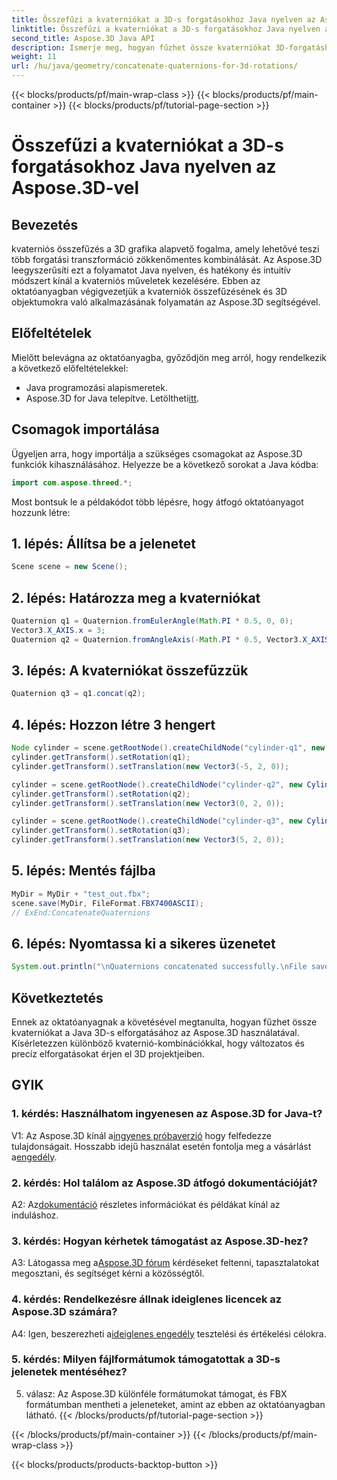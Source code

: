 ```yaml
---
title: Összefűzi a kvaterniókat a 3D-s forgatásokhoz Java nyelven az Aspose.3D-vel
linktitle: Összefűzi a kvaterniókat a 3D-s forgatásokhoz Java nyelven az Aspose.3D-vel
second_title: Aspose.3D Java API
description: Ismerje meg, hogyan fűzhet össze kvaterniókat 3D-forgatáshoz Java nyelven az Aspose.3D használatával. Kövesse lépésről lépésre útmutatónkat az animáció zökkenőmentes átalakításához.
weight: 11
url: /hu/java/geometry/concatenate-quaternions-for-3d-rotations/
---
```


{{< blocks/products/pf/main-wrap-class >}}
{{< blocks/products/pf/main-container >}}
{{< blocks/products/pf/tutorial-page-section >}}

# Összefűzi a kvaterniókat a 3D-s forgatásokhoz Java nyelven az Aspose.3D-vel

## Bevezetés

kvaterniós összefűzés a 3D grafika alapvető fogalma, amely lehetővé teszi több forgatási transzformáció zökkenőmentes kombinálását. Az Aspose.3D leegyszerűsíti ezt a folyamatot Java nyelven, és hatékony és intuitív módszert kínál a kvaterniós műveletek kezelésére. Ebben az oktatóanyagban végigvezetjük a kvaterniók összefűzésének és 3D objektumokra való alkalmazásának folyamatán az Aspose.3D segítségével.

## Előfeltételek

Mielőtt belevágna az oktatóanyagba, győződjön meg arról, hogy rendelkezik a következő előfeltételekkel:

- Java programozási alapismeretek.
- Aspose.3D for Java telepítve. Letöltheti[itt](https://releases.aspose.com/3d/java/).

## Csomagok importálása

Ügyeljen arra, hogy importálja a szükséges csomagokat az Aspose.3D funkciók kihasználásához. Helyezze be a következő sorokat a Java kódba:

```java
import com.aspose.threed.*;
```

Most bontsuk le a példakódot több lépésre, hogy átfogó oktatóanyagot hozzunk létre:

## 1. lépés: Állítsa be a jelenetet

```java
Scene scene = new Scene();
```

## 2. lépés: Határozza meg a kvaterniókat

```java
Quaternion q1 = Quaternion.fromEulerAngle(Math.PI * 0.5, 0, 0);
Vector3.X_AXIS.x = 3;
Quaternion q2 = Quaternion.fromAngleAxis(-Math.PI * 0.5, Vector3.X_AXIS);
```

## 3. lépés: A kvaterniókat összefűzzük

```java
Quaternion q3 = q1.concat(q2);
```

## 4. lépés: Hozzon létre 3 hengert

```java
Node cylinder = scene.getRootNode().createChildNode("cylinder-q1", new Cylinder(0.1, 1, 2));
cylinder.getTransform().setRotation(q1);
cylinder.getTransform().setTranslation(new Vector3(-5, 2, 0));
```

```java
cylinder = scene.getRootNode().createChildNode("cylinder-q2", new Cylinder(0.1, 1, 2));
cylinder.getTransform().setRotation(q2);
cylinder.getTransform().setTranslation(new Vector3(0, 2, 0));
```

```java
cylinder = scene.getRootNode().createChildNode("cylinder-q3", new Cylinder(0.1, 1, 2));
cylinder.getTransform().setRotation(q3);
cylinder.getTransform().setTranslation(new Vector3(5, 2, 0));
```

## 5. lépés: Mentés fájlba

```java
MyDir = MyDir + "test_out.fbx";
scene.save(MyDir, FileFormat.FBX7400ASCII);
// ExEnd:ConcatenateQuaternions
```

## 6. lépés: Nyomtassa ki a sikeres üzenetet

```java
System.out.println("\nQuaternions concatenated successfully.\nFile saved at " + MyDir);
```

## Következtetés

Ennek az oktatóanyagnak a követésével megtanulta, hogyan fűzhet össze kvaterniókat a Java 3D-s elforgatásához az Aspose.3D használatával. Kísérletezzen különböző kvaternió-kombinációkkal, hogy változatos és precíz elforgatásokat érjen el 3D projektjeiben.

## GYIK

### 1. kérdés: Használhatom ingyenesen az Aspose.3D for Java-t?

 V1: Az Aspose.3D kínál a[ingyenes próbaverzió](https://releases.aspose.com/) hogy felfedezze tulajdonságait. Hosszabb idejű használat esetén fontolja meg a vásárlást a[engedély](https://purchase.aspose.com/buy).

### 2. kérdés: Hol találom az Aspose.3D átfogó dokumentációját?

 A2: Az[dokumentáció](https://reference.aspose.com/3d/java/) részletes információkat és példákat kínál az induláshoz.

### 3. kérdés: Hogyan kérhetek támogatást az Aspose.3D-hez?

 A3: Látogassa meg a[Aspose.3D fórum](https://forum.aspose.com/c/3d/18) kérdéseket feltenni, tapasztalatokat megosztani, és segítséget kérni a közösségtől.

### 4. kérdés: Rendelkezésre állnak ideiglenes licencek az Aspose.3D számára?

 A4: Igen, beszerezheti a[ideiglenes engedély](https://purchase.aspose.com/temporary-license/) tesztelési és értékelési célokra.

### 5. kérdés: Milyen fájlformátumok támogatottak a 3D-s jelenetek mentéséhez?

5. válasz: Az Aspose.3D különféle formátumokat támogat, és FBX formátumban mentheti a jeleneteket, amint az ebben az oktatóanyagban látható.
{{< /blocks/products/pf/tutorial-page-section >}}

{{< /blocks/products/pf/main-container >}}
{{< /blocks/products/pf/main-wrap-class >}}

{{< blocks/products/products-backtop-button >}}
